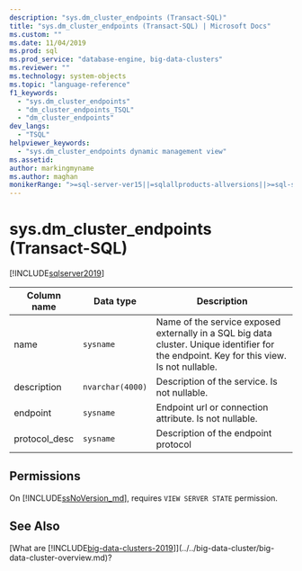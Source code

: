 ```yaml
---
description: "sys.dm_cluster_endpoints (Transact-SQL)"
title: "sys.dm_cluster_endpoints (Transact-SQL) | Microsoft Docs"
ms.custom: ""
ms.date: 11/04/2019
ms.prod: sql
ms.prod_service: "database-engine, big-data-clusters"
ms.reviewer: ""
ms.technology: system-objects
ms.topic: "language-reference"
f1_keywords: 
  - "sys.dm_cluster_endpoints"
  - "dm_cluster_endpoints_TSQL"
  - "dm_cluster_endpoints"
dev_langs: 
  - "TSQL"
helpviewer_keywords: 
  - "sys.dm_cluster_endpoints dynamic management view"
ms.assetid: 
author: markingmyname
ms.author: maghan
monikerRange: ">=sql-server-ver15||=sqlallproducts-allversions||>=sql-server-linux-2017"
---
```

# sys.dm_cluster_endpoints (Transact-SQL)
[!INCLUDE[sqlserver2019](../../includes/applies-to-version/sqlserver2019.md)]

|Column name|Data type|Description|  
|-----------------|---------------|-----------------|  
|name|`sysname`|Name of the service exposed externally in a SQL big data cluster. Unique identifier for the endpoint. Key for this view. Is not nullable. |  
|description|`nvarchar(4000)`|Description of the service. Is not nullable. |
|endpoint|`sysname`|Endpoint url or connection attribute. Is not nullable. |
|protocol_desc|`sysname`|Description of the endpoint protocol |

## Permissions

On [!INCLUDE[ssNoVersion_md](../../includes/ssnoversion-md.md)], requires `VIEW SERVER STATE` permission.

## See Also

[What are [!INCLUDE[big-data-clusters-2019](../../includes/ssbigdataclusters-ss-nover.md)]](../../big-data-cluster/big-data-cluster-overview.md)?
